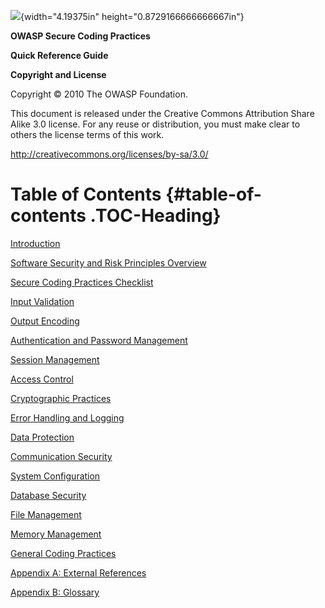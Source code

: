 ![](../images/OWASP-logo.jpg){width="4.19375in" height="0.8729166666666667in"}

**OWASP Secure Coding Practices**

**Quick Reference Guide**

**Copyright and License**

Copyright © 2010 The OWASP Foundation.

This document is released under the Creative Commons Attribution
Share Alike 3.0 license. For any reuse or distribution, you must make
clear to others the license terms of this work.

<http://creativecommons.org/licenses/by-sa/3.0/>

# Table of Contents {#table-of-contents .TOC-Heading}

[Introduction](#introduction)

[Software Security and Risk Principles Overview](#software-security-and-risk-principles-overview)

[Secure Coding Practices Checklist](#secure-coding-practices-checklist)

[Input Validation](#input-validation)

[Output Encoding](#output-encoding)

[Authentication and Password Management](#authentication-and-password-management)

[Session Management](#session-management)

[Access Control](#access-control)

[Cryptographic Practices](#cryptographic-practices)

[Error Handling and Logging](#error-handling-and-logging)

[Data Protection](#data-protection)

[Communication Security](#communication-security)

[System Configuration](#system-configuration)

[Database Security](#database-security)

[File Management](#file-management)

[Memory Management](#memory-management)

[General Coding Practices](#general-coding-practices)

[Appendix A: External References](#appendix-a-external-references)

[Appendix B: Glossary](#appendix-b-glossary)
